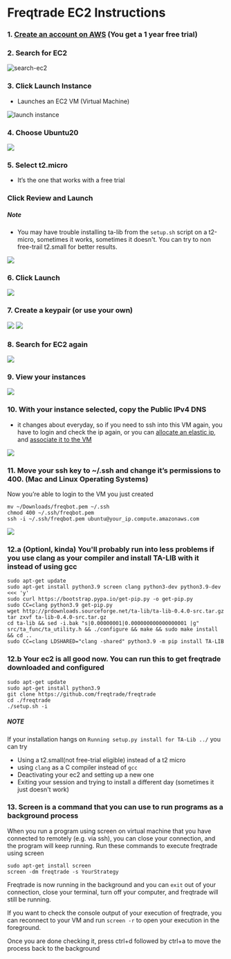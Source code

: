 # Freqtrade EC2 Instructions

### 1. [Create an account on AWS](https://portal.aws.amazon.com/billing/signup#/start) (You get a 1 year free trial)

### 2. Search for EC2

![search-ec2](./images/search-ec2.jpg)

### 3. Click Launch Instance
- Launches an EC2 VM (Virtual Machine)

![launch instance](./images/launch-instance.jpg)

### 4. Choose Ubuntu20

![](./images/select-ubuntu.jpg)

### 5. Select t2.micro

- It’s the one that works with a free trial 

### Click Review and Launch

##### Note

- You may have trouble installing ta-lib from the `setup.sh` script on a t2-micro, sometimes it works, sometimes it doesn't. You can try to non free-trail t2.small for better results.

![](./images/t2-micro.jpg)

### 6. Click Launch

![](./images/launch.jpg)

### 7. Create a keypair (or use your own)

![](./images/download-key-pair.jpg)
![](./images/launch-instances.jpg)

### 8. Search for EC2 again

![](./images/search-ec2.jpg)

### 9. View your instances

![](./images/select-instances.jpg)

### 10. With your instance selected, copy the Public IPv4 DNS
- it changes about everyday, so if you need to ssh into this VM again, you have to login and check the ip again, or you can
[allocate an elastic ip](https://docs.aws.amazon.com/AWSEC2/latest/UserGuide/elastic-ip-addresses-eip.html#using-instance-addressing-eips-allocating), and [associate it to the VM](https://docs.aws.amazon.com/AWSEC2/latest/UserGuide/elastic-ip-addresses-eip.html#using-instance-addressing-eips-associating)

![](./images/ipv4.jpg)

### 11. Move your ssh key to ~/.ssh and change it’s permissions to 400. (Mac and Linux Operating Systems)
Now you’re able to login to the VM you just created

```
mv ~/Downloads/freqbot.pem ~/.ssh
chmod 400 ~/.ssh/freqbot.pem
ssh -i ~/.ssh/freqbot.pem ubuntu@your_ip.compute.amazonaws.com
```

![](./images/ssh.jpg)

### 12.a (Optionl, kinda) You'll probably run into less problems if you use clang as your compiler and install TA-LIB with it instead of using gcc

```
sudo apt-get update
sudo apt-get install python3.9 screen clang python3-dev python3.9-dev <<< 'y'
sudo curl https://bootstrap.pypa.io/get-pip.py -o get-pip.py
sudo CC=clang python3.9 get-pip.py 
wget http://prdownloads.sourceforge.net/ta-lib/ta-lib-0.4.0-src.tar.gz
tar zxvf ta-lib-0.4.0-src.tar.gz
cd ta-lib && sed -i.bak "s|0.00000001|0.000000000000000001 |g" src/ta_func/ta_utility.h && ./configure && make && sudo make install && cd ..
sudo CC=clang LDSHARED="clang -shared" python3.9 -m pip install TA-LIB
```

### 12.b Your ec2 is all good now. You can run this to get freqtrade downloaded and configured
```
sudo apt-get update
sudo apt-get install python3.9
git clone https://github.com/freqtrade/freqtrade
cd ./freqtrade
./setup.sh -i
```

##### NOTE 
If your installation hangs on `Running setup.py install for TA-Lib ../` you can try
- Using a t2.small(not free-trial eligible) instead of a t2 micro
- using `clang` as a C compiler instead of `gcc`
- Deactivating your ec2 and setting up a new one
- Exiting your session and trying to install a different day (sometimes it just doesn't work)

### 13. Screen is a command that you can use to run programs as a background process
 
When you run a program using screen on virtual machine that you have connected to remotely (e.g. via ssh), you can close your connection, and the program will keep running. Run these commands to execute freqtrade using screen

```
sudo apt-get install screen
screen -dm freqtrade -s YourStrategy
```

Freqtrade is now running in the background and you can `exit` out of your connection, close your terminal, turn off your computer, and freqtrade will still be running. 

If you want to check the console output of your execution of freqtrade, you can reconnect to your VM and run `screen -r` to open your execution in the foreground. 

Once you are done checking it, press ctrl+d followed by ctrl+a to move the process back to the background
